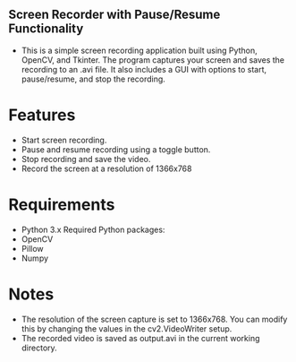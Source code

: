 ## Screen Recorder with Pause/Resume Functionality
- This is a simple screen recording application built using Python, OpenCV, and Tkinter. The program captures your screen and saves the recording to an .avi file. It also includes a GUI with options to start, pause/resume, and stop the recording.
 # Features
 - Start screen recording.
 - Pause and resume recording using a toggle button.
 - Stop recording and save the video.
 - Record the screen at a resolution of 1366x768

 # Requirements
 - Python 3.x
 Required Python packages:
 - OpenCV
 - Pillow
 - Numpy
 # Notes
 - The resolution of the screen capture is set to 1366x768. You can modify this by changing the values in the cv2.VideoWriter setup.
 - The recorded video is saved as output.avi in the current working directory.
